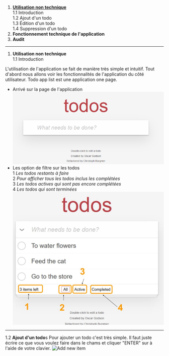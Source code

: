 
 1. **[Utilisation non technique](/todo-list-app/no_tech_use)** \
 1.1 Introduction \
 1.2 Ajout d'un todo \
 1.3 Édition d'un todo \
 1.4 Suppression d'un todo
 2. **Fonctionnement technique de l'application**
 3. **Audit**

---

1. **Utilisation non technique** 
\
1.1 Introduction

L'utilisation de l'application se fait de manière très simple et intuitif. Tout d'abord nous allons voir les fonctionnalités de l'application du côté utilisateur. Todo app list est une application one page.

- Arrivé sur la page de l'application
![First](https://raw.githubusercontent.com/kirperov/todo-list-app/main/docs/images/Capture1.PNG)
- Les option de filtre sur les todos \
1 *Les todos restants à faire* \
2 *Pour afficher tous les todos inclus les complétées* \
3 *Les todos actives qui sont pas encore complétées* \
4 *Les todos qui sont terminées*
![Filters](https://raw.githubusercontent.com/kirperov/todo-list-app/main/docs/images/Capture3.jpg)
---
1.2 **Ajout d'un todo**s
Pour ajouter un todo c'est très simple. Il faut juste écrire ce que vous voulez faire dans le chams et cliquer "ENTER" sur à l'aide de votre clavier.
![Add new item](https://raw.githubusercontent.com/kirperov/todo-list-app/main/docs/images/Capture4.jpg)
